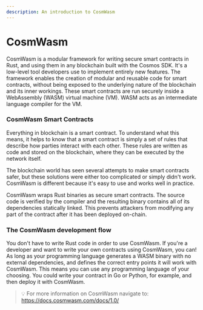 ```yaml
---
description: An introduction to CosmWasm
---
```


# CosmWasm

CosmWasm is a modular framework for writing secure smart contracts in Rust, and using them in any blockchain built with the Cosmos SDK. It's a low-level tool developers use to implement entirely new features. The framework enables the creation of modular and reusable code for smart contracts, without being exposed to the underlying nature of the blockchain and its inner workings. These smart contracts are run securely inside a WebAssembly (WASM) virtual machine (VM). WASM acts as an intermediate language compiler for the VM.

### CosmWasm Smart Contracts

Everything in blockchain is a smart contract. To understand what this means, it helps to know that a smart contract is simply a set of rules that describe how parties interact with each other. These rules are written as code and stored on the blockchain, where they can be executed by the network itself.

The blockchain world has seen several attempts to make smart contracts safer, but these solutions were either too complicated or simply didn't work. CosmWasm is different because it's easy to use and works well in practice.

CosmWasm wraps Rust binaries as secure smart contracts. The source code is verified by the compiler and the resulting binary contains all of its dependencies statically linked. This prevents attackers from modifying any part of the contract after it has been deployed on-chain.

### The CosmWasm development flow

You don't have to write Rust code in order to use CosmWasm. If you're a developer and want to write your own contracts using CosmWasm, you can! As long as your programming language generates a WASM binary with no external dependencies, and defines the correct entry points it will work with CosmWasm. This means you can use any programming language of your choosing. You could write your contract in Go or Python, for example, and then deploy it with CosmWasm.

> 💡 For more information on CosmWasm navigate to: [https://docs.cosmwasm.com/docs/1.0/ ](https://docs.cosmwasm.com/docs/1.0/)
